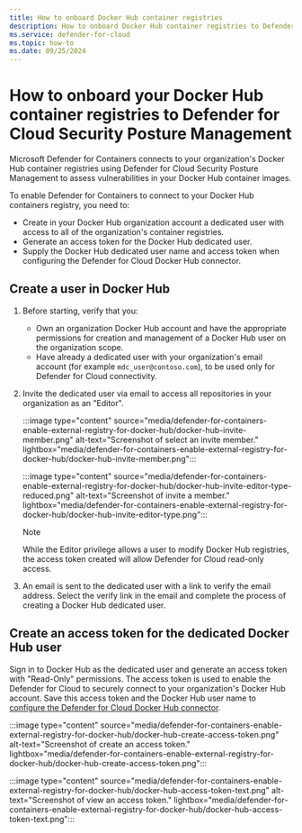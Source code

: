 ```yaml
---
title: How to onboard Docker Hub container registries
description: How to onboard Docker Hub container registries to Defender for Containers
ms.service: defender-for-cloud
ms.topic: how-to
ms.date: 09/25/2024
---
```


# How to onboard your Docker Hub container registries to Defender for Cloud Security Posture Management

Microsoft Defender for Containers connects to your organization's Docker Hub container registries using Defender for Cloud Security Posture Management to assess vulnerabilities in your Docker Hub container images.

To enable Defender for Containers to connect to your Docker Hub containers registry, you need to:

- Create in your Docker Hub organization account a dedicated user with access to all of the organization's container registries.
- Generate an access token for the Docker Hub dedicated user.
- Supply the Docker Hub dedicated user name and access token when configuring the Defender for Cloud Docker Hub connector.

## Create a user in Docker Hub

1. Before starting, verify that you:
   - Own an organization Docker Hub account and have the appropriate permissions for creation and management of a Docker Hub user on the organization scope.
   - Have already a dedicated user with your organization's email account (for example `mdc_user@contoso.com`), to be used only for Defender for Cloud connectivity.

2. Invite the dedicated user via email to access all repositories in your organization as an "Editor".

    :::image type="content" source="media/defender-for-containers-enable-external-registry-for-docker-hub/docker-hub-invite-member.png" alt-text="Screenshot of select an invite member." lightbox="media/defender-for-containers-enable-external-registry-for-docker-hub/docker-hub-invite-member.png":::

    :::image type="content" source="media/defender-for-containers-enable-external-registry-for-docker-hub/docker-hub-invite-editor-type-reduced.png" alt-text="Screenshot of invite a member." lightbox="media/defender-for-containers-enable-external-registry-for-docker-hub/docker-hub-invite-editor-type.png":::

    > [!NOTE]
    > While the Editor privilege allows a user to modify Docker Hub registries, the access token created will allow Defender for Cloud read-only access.

3. An email is sent to the dedicated user with a link to verify the email address. Select the verify link in the email and complete the process of creating a Docker Hub dedicated user.

## Create an access token for the dedicated Docker Hub user

Sign in to Docker Hub as the dedicated user and generate an access token with "Read-Only" permissions. The access token is used to enable the Defender for Cloud to securely connect to your organization's Docker Hub account. Save this access token and the Docker Hub user name to [configure the Defender for Cloud Docker Hub connector](agentless-vulnerability-assessment-docker-hub.md#onboarding-the-docker-hub-environment).

:::image type="content" source="media/defender-for-containers-enable-external-registry-for-docker-hub/docker-hub-create-access-token.png" alt-text="Screenshot of create an access token." lightbox="media/defender-for-containers-enable-external-registry-for-docker-hub/docker-hub-create-access-token.png":::

:::image type="content" source="media/defender-for-containers-enable-external-registry-for-docker-hub/docker-hub-access-token-text.png" alt-text="Screenshot of view an access token." lightbox="media/defender-for-containers-enable-external-registry-for-docker-hub/docker-hub-access-token-text.png":::
